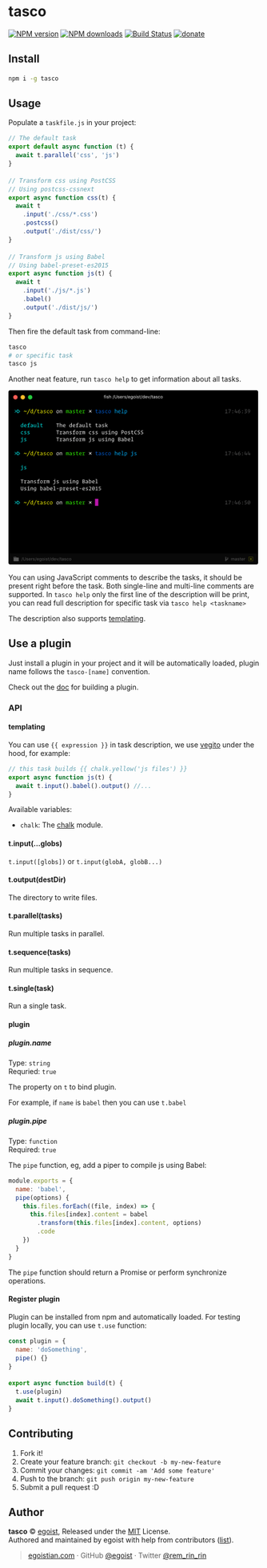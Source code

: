 # tasco

[![NPM version](https://img.shields.io/npm/v/tasco.svg?style=flat)](https://npmjs.com/package/tasco) [![NPM downloads](https://img.shields.io/npm/dm/tasco.svg?style=flat)](https://npmjs.com/package/tasco) [![Build Status](https://img.shields.io/circleci/project/egoist/tasco/master.svg?style=flat)](https://circleci.com/gh/egoist/tasco) [![donate](https://img.shields.io/badge/$-donate-ff69b4.svg?maxAge=2592000&style=flat)](https://github.com/egoist/donate)

## Install

```bash
npm i -g tasco
```

## Usage

Populate a `taskfile.js` in your project:

```js
// The default task
export default async function (t) {
  await t.parallel('css', 'js')
}

// Transform css using PostCSS
// Using postcss-cssnext
export async function css(t) {
  await t
    .input('./css/*.css')
    .postcss()
    .output('./dist/css/')
}

// Transform js using Babel
// Using babel-preset-es2015
export async function js(t) {
  await t
    .input('./js/*.js')
    .babel()
    .output('./dist/js/')
}
```

Then fire the default task from command-line:

```bash
tasco
# or specific task
tasco js
```

Another neat feature, run `tasco help` to get information about all tasks.

<img src="./media/preview.png" width="500" />

You can using JavaScript comments to describe the tasks, it should be present right before the task. Both single-line and multi-line comments are supported. In `tasco help` only the first line of the description will be print, you can read full description for specific task via `tasco help <taskname>`

The description also supports [templating](#templating).

## Use a plugin

Just install a plugin in your project and it will be automatically loaded, plugin name follows the `tasco-[name]` convention.

Check out the [doc](#plugin) for building a plugin.

### API

#### templating

You can use `{{ expression }}` in task description, we use [vegito](https://github.com/egoist/vegito) under the hood, for example:

```js
// this task builds {{ chalk.yellow('js files') }}
export async function js(t) {
  await t.input().babel().output() //...
}
```

Available variables:

- `chalk`: The [chalk](https://github.com/chalk/chalk) module.

#### t.input(...globs)

`t.input([globs])` or `t.input(globA, globB...)`

#### t.output(destDir)

The directory to write files.

#### t.parallel(tasks)

Run multiple tasks in parallel.

#### t.sequence(tasks)

Run multiple tasks in sequence.

#### t.single(task)

Run a single task.

#### plugin

##### plugin.name

Type: `string`<br>
Requried: `true`

The property on `t` to bind plugin.

For example, if `name` is `babel` then you can use `t.babel`

##### plugin.pipe

Type: `function`<br>
Required: `true`

The `pipe` function, eg, add a piper to compile js using Babel:

```js
module.exports = {
  name: 'babel',
  pipe(options) {
    this.files.forEach((file, index) => {
      this.files[index].content = babel
        .transform(this.files[index].content, options)
        .code
    })
  }
}
```

The `pipe` function should return a Promise or perform synchronize operations.

#### Register plugin

Plugin can be installed from npm and automatically loaded. For testing plugin locally, you can use `t.use` function:

```js
const plugin = {
  name: 'doSomething', 
  pipe() {}
}

export async function build(t) {
  t.use(plugin)
  await t.input().doSomething().output()
}
```

## Contributing

1. Fork it!
2. Create your feature branch: `git checkout -b my-new-feature`
3. Commit your changes: `git commit -am 'Add some feature'`
4. Push to the branch: `git push origin my-new-feature`
5. Submit a pull request :D


## Author

**tasco** © [egoist](https://github.com/egoist), Released under the [MIT](./LICENSE) License.<br>
Authored and maintained by egoist with help from contributors ([list](https://github.com/egoist/tasco/contributors)).

> [egoistian.com](https://egoistian.com) · GitHub [@egoist](https://github.com/egoist) · Twitter [@rem_rin_rin](https://twitter.com/rem_rin_rin)
